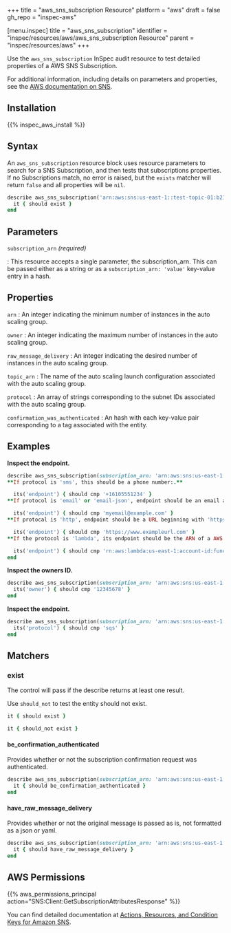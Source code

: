 +++
title = "aws_sns_subscription Resource"
platform = "aws"
draft = false
gh_repo = "inspec-aws"

[menu.inspec]
title = "aws_sns_subscription"
identifier = "inspec/resources/aws/aws_sns_subscription Resource"
parent = "inspec/resources/aws"
+++

Use the `aws_sns_subscription` InSpec audit resource to test detailed properties of a AWS SNS Subscription.

For additional information, including details on parameters and properties, see the [AWS documentation on SNS](https://docs.aws.amazon.com/sns/latest/dg/sns-getting-started.html).

## Installation

{{% inspec_aws_install %}}

## Syntax

An `aws_sns_subscription` resource block uses resource parameters to search for a SNS Subscription, and then tests that subscriptions properties.  If no Subscriptions match, no error is raised, but the `exists` matcher will return `false` and all properties will be `nil`.

```ruby
describe aws_sns_subscription('arn:aws:sns:us-east-1::test-topic-01:b214aff5-a2c7-438f-a753-8494493f2ff6') do
  it { should exist }
end
```

## Parameters

`subscription_arn` _(required)_

: This resource accepts a single parameter, the subscription_arn. 
  This can be passed either as a string or as a `subscription_arn: 'value'` key-value entry in a hash.

## Properties

`arn`
: An integer indicating the minimum number of instances in the auto scaling group.

`owner`
: An integer indicating the maximum number of instances in the auto scaling group.

`raw_message_delivery`
: An integer indicating the desired  number of instances in the auto scaling group.

`topic_arn`
: The name of the auto scaling launch configuration associated with the auto scaling group.

`protocol`
: An array of strings corresponding to the subnet IDs associated with the auto scaling group.

`confirmation_was_authenticated`
: An hash with each key-value pair corresponding to a tag associated with the entity.

## Examples

**Inspect the endpoint.**

```ruby
describe aws_sns_subscription(subscription_arn: 'arn:aws:sns:us-east-1::test-topic-01:b214aff5-a2c7-438f-a753-8494493f2ff6' ) do
**If protocol is 'sms', this should be a phone number:.**

  its('endpoint') { should cmp '+16105551234' }
**If protocol is 'email' or 'email-json', endpoint should be an email address.**

  its('endpoint') { should cmp 'myemail@example.com' }
**If protocal is 'http', endpoint should be a URL beginning with 'https://'.**

  its('endpoint') { should cmp 'https://www.exampleurl.com' }
**If the protocol is 'lambda', its endpoint should be the ARN of a AWS Lambda function.**

  its('endpoint') { should cmp 'rn:aws:lambda:us-east-1:account-id:function:myfunction' }
end
```

**Inspect the owners ID.**

```ruby
describe aws_sns_subscription(subscription_arn: 'arn:aws:sns:us-east-1::test-topic-01:b214aff5-a2c7-438f-a753-8494493f2ff6' ) do
  its('owner') { should cmp '12345678' }
end
```

**Inspect the endpoint.**

```ruby
describe aws_sns_subscription(subscription_arn: 'arn:aws:sns:us-east-1::test-topic-01:b214aff5-a2c7-438f-a753-8494493f2ff6' ) do
  its('protocol') { should cmp 'sqs' }
end
```

## Matchers

### exist

The control will pass if the describe returns at least one result.

Use `should_not` to test the entity should not exist.

```ruby
it { should exist }
```

```ruby
it { should_not exist }
```

#### be_confirmation_authenticated

Provides whether or not the subscription confirmation request was authenticated.

```ruby
describe aws_sns_subscription(subscription_arn: 'arn:aws:sns:us-east-1::NOGOOD:b214aff5-a2c7-438f-a753-8494493f2ff6')
  it { should be_confirmation_authenticated }
end
```

#### have_raw_message_delivery

Provides whether or not the original message is passed as is, not formatted as a json or yaml.

```ruby
describe aws_sns_subscription(subscription_arn: 'arn:aws:sns:us-east-1::NOGOOD:b214aff5-a2c7-438f-a753-8494493f2ff6')
  it { should have_raw_message_delivery }
end
```

## AWS Permissions

{{% aws_permissions_principal action="SNS:Client:GetSubscriptionAttributesResponse" %}}

You can find detailed documentation at [Actions, Resources, and Condition Keys for Amazon SNS](https://docs.aws.amazon.com/IAM/latest/UserGuide/list_amazonsns.html).
